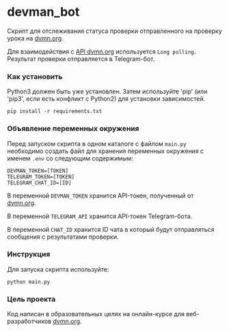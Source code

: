 # devman_bot
 
Скрипт для отслеживания статуса проверки отправленного на проверку урока на [dvmn.org](https://dvmn.org).

Для взаимодействия с [API dvmn.org](https://dvmn.org/api/docs/) используется `Long polling`.
 Результат проверки отправляется в Telegram-бот.

### Как установить
Python3 должен быть уже установлен. Затем используйте 'pip' (или 'pip3', если есть конфликт с Python2) для установки зависимостей.

```
pip install -r requirements.txt
```

### Объявление переменных окружения
Перед запуском скрипта в одном каталоге с файлом `main.py` необходимо создать файл для хранения переменных окружения с именем `.env` со следующим содержимым:
```
DEVMAN_TOKEN=[TOKEN]
TELEGRAM_TOKEN=[TOKEN]
TELEGRAM_CHAT_ID=[ID]
```
В переменной `DEVMAN_TOKEN` хранится API-токен, полученный от [dvmn.org](https://dvmn.org/api/docs/).

В переменной `TELEGRAM_API` хранится API-токен Telegram-бота.

В переменной `CHAT_ID` хранится ID чата в который будут отправляться сообщения с результатами проверки.

### Инструкция
Для запуска скрипта используйте: 
```
python main.py
```

### Цель проекта

Код написан в образовательных целях на онлайн-курсе для веб-разработчиков [dvmn.org](https://dvmn.org).